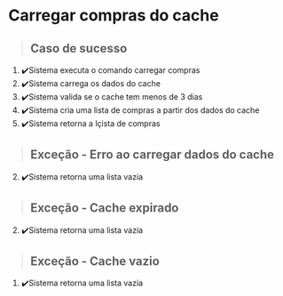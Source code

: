 # Carregar compras do cache

> ## Caso de sucesso

1. ✔️Sistema executa o comando carregar compras
2. ✔️Sistema carrega os dados do cache
3. ✔️Sistema valida se o cache tem menos de 3 dias
4. ✔️Sistema cria uma lista de compras a partir dos dados do cache
5. ✔️Sistema retorna a lçista de compras

> ## Exceção - Erro ao carregar dados do cache

2. ✔️Sistema retorna uma lista vazia

> ## Exceção - Cache expirado

2. ✔️Sistema retorna uma lista vazia

> ## Exceção - Cache vazio

1. ✔️Sistema retorna uma lista vazia
